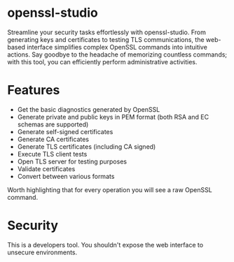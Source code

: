 # openssl-studio

Streamline your security tasks effortlessly with openssl-studio. From generating keys and certificates to testing TLS communications, the web-based interface simplifies complex OpenSSL commands into intuitive actions. Say goodbye to the headache of memorizing countless commands; with this tool, you can efficiently perform administrative activities.

# Features

- Get the basic diagnostics generated by OpenSSL
- Generate private and public keys in PEM format (both RSA and EC schemas are supported)
- Generate self-signed certificates
- Generate CA certificates
- Generate TLS certificates (including CA signed)
- Execute TLS client tests
- Open TLS server for testing purposes
- Validate certificates
- Convert between various formats

Worth highlighting that for every operation you will see a raw OpenSSL command.

# Security

This is a developers tool. You shouldn't expose the web interface to unsecure environments.
